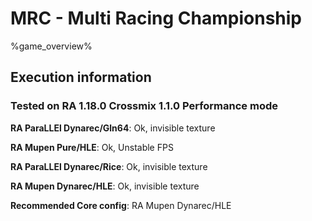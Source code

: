 # MRC - Multi Racing Championship 

%game_overview%

## Execution information

### Tested on RA 1.18.0 Crossmix 1.1.0 Performance mode

**RA ParaLLEl Dynarec/Gln64**: Ok, invisible texture

**RA Mupen Pure/HLE**: Ok, Unstable FPS

**RA ParaLLEl Dynarec/Rice**: Ok, invisible texture

**RA Mupen Dynarec/HLE**: Ok, invisible texture

**Recommended Core config**: RA Mupen Dynarec/HLE
